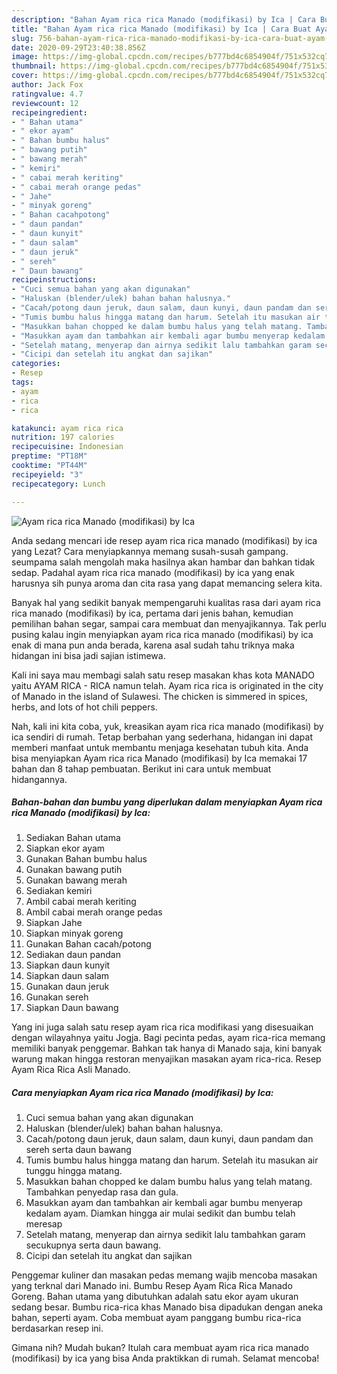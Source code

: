 ```yaml
---
description: "Bahan Ayam rica rica Manado (modifikasi) by Ica | Cara Buat Ayam rica rica Manado (modifikasi) by Ica Yang Sedap"
title: "Bahan Ayam rica rica Manado (modifikasi) by Ica | Cara Buat Ayam rica rica Manado (modifikasi) by Ica Yang Sedap"
slug: 756-bahan-ayam-rica-rica-manado-modifikasi-by-ica-cara-buat-ayam-rica-rica-manado-modifikasi-by-ica-yang-sedap
date: 2020-09-29T23:40:38.856Z
image: https://img-global.cpcdn.com/recipes/b777bd4c6854904f/751x532cq70/ayam-rica-rica-manado-modifikasi-by-ica-foto-resep-utama.jpg
thumbnail: https://img-global.cpcdn.com/recipes/b777bd4c6854904f/751x532cq70/ayam-rica-rica-manado-modifikasi-by-ica-foto-resep-utama.jpg
cover: https://img-global.cpcdn.com/recipes/b777bd4c6854904f/751x532cq70/ayam-rica-rica-manado-modifikasi-by-ica-foto-resep-utama.jpg
author: Jack Fox
ratingvalue: 4.7
reviewcount: 12
recipeingredient:
- " Bahan utama"
- " ekor ayam"
- " Bahan bumbu halus"
- " bawang putih"
- " bawang merah"
- " kemiri"
- " cabai merah keriting"
- " cabai merah orange pedas"
- " Jahe"
- " minyak goreng"
- " Bahan cacahpotong"
- " daun pandan"
- " daun kunyit"
- " daun salam"
- " daun jeruk"
- " sereh"
- " Daun bawang"
recipeinstructions:
- "Cuci semua bahan yang akan digunakan"
- "Haluskan (blender/ulek) bahan bahan halusnya."
- "Cacah/potong daun jeruk, daun salam, daun kunyi, daun pandam dan sereh serta daun bawang"
- "Tumis bumbu halus hingga matang dan harum. Setelah itu masukan air tunggu hingga matang."
- "Masukkan bahan chopped ke dalam bumbu halus yang telah matang. Tambahkan penyedap rasa dan gula."
- "Masukkan ayam dan tambahkan air kembali agar bumbu menyerap kedalam ayam. Diamkan hingga air mulai sedikit dan bumbu telah meresap"
- "Setelah matang, menyerap dan airnya sedikit lalu tambahkan garam secukupnya serta daun bawang."
- "Cicipi dan setelah itu angkat dan sajikan"
categories:
- Resep
tags:
- ayam
- rica
- rica

katakunci: ayam rica rica 
nutrition: 197 calories
recipecuisine: Indonesian
preptime: "PT18M"
cooktime: "PT44M"
recipeyield: "3"
recipecategory: Lunch

---
```



![Ayam rica rica Manado (modifikasi) by Ica](https://img-global.cpcdn.com/recipes/b777bd4c6854904f/751x532cq70/ayam-rica-rica-manado-modifikasi-by-ica-foto-resep-utama.jpg)

Anda sedang mencari ide resep ayam rica rica manado (modifikasi) by ica yang Lezat? Cara menyiapkannya memang susah-susah gampang. seumpama salah mengolah maka hasilnya akan hambar dan bahkan tidak sedap. Padahal ayam rica rica manado (modifikasi) by ica yang enak harusnya sih punya aroma dan cita rasa yang dapat memancing selera kita.

Banyak hal yang sedikit banyak mempengaruhi kualitas rasa dari ayam rica rica manado (modifikasi) by ica, pertama dari jenis bahan, kemudian pemilihan bahan segar, sampai cara membuat dan menyajikannya. Tak perlu pusing kalau ingin menyiapkan ayam rica rica manado (modifikasi) by ica enak di mana pun anda berada, karena asal sudah tahu triknya maka hidangan ini bisa jadi sajian istimewa.

Kali ini saya mau membagi salah satu resep masakan khas kota MANADO yaitu AYAM RICA - RICA namun telah. Ayam rica rica is originated in the city of Manado in the island of Sulawesi. The chicken is simmered in spices, herbs, and lots of hot chili peppers.


Nah, kali ini kita coba, yuk, kreasikan ayam rica rica manado (modifikasi) by ica sendiri di rumah. Tetap berbahan yang sederhana, hidangan ini dapat memberi manfaat untuk membantu menjaga kesehatan tubuh kita. Anda bisa menyiapkan Ayam rica rica Manado (modifikasi) by Ica memakai 17 bahan dan 8 tahap pembuatan. Berikut ini cara untuk membuat hidangannya.

<!--inarticleads1-->

##### Bahan-bahan dan bumbu yang diperlukan dalam menyiapkan Ayam rica rica Manado (modifikasi) by Ica:

1. Sediakan  Bahan utama
1. Siapkan  ekor ayam
1. Gunakan  Bahan bumbu halus
1. Gunakan  bawang putih
1. Gunakan  bawang merah
1. Sediakan  kemiri
1. Ambil  cabai merah keriting
1. Ambil  cabai merah orange pedas
1. Siapkan  Jahe
1. Siapkan  minyak goreng
1. Gunakan  Bahan cacah/potong
1. Sediakan  daun pandan
1. Siapkan  daun kunyit
1. Siapkan  daun salam
1. Gunakan  daun jeruk
1. Gunakan  sereh
1. Siapkan  Daun bawang


Yang ini juga salah satu resep ayam rica rica modifikasi yang disesuaikan dengan wilayahnya yaitu Jogja. Bagi pecinta pedas, ayam rica-rica memang memiliki banyak penggemar. Bahkan tak hanya di Manado saja, kini banyak warung makan hingga restoran menyajikan masakan ayam rica-rica. Resep Ayam Rica Rica Asli Manado. 

<!--inarticleads2-->

##### Cara menyiapkan Ayam rica rica Manado (modifikasi) by Ica:

1. Cuci semua bahan yang akan digunakan
1. Haluskan (blender/ulek) bahan bahan halusnya.
1. Cacah/potong daun jeruk, daun salam, daun kunyi, daun pandam dan sereh serta daun bawang
1. Tumis bumbu halus hingga matang dan harum. Setelah itu masukan air tunggu hingga matang.
1. Masukkan bahan chopped ke dalam bumbu halus yang telah matang. Tambahkan penyedap rasa dan gula.
1. Masukkan ayam dan tambahkan air kembali agar bumbu menyerap kedalam ayam. Diamkan hingga air mulai sedikit dan bumbu telah meresap
1. Setelah matang, menyerap dan airnya sedikit lalu tambahkan garam secukupnya serta daun bawang.
1. Cicipi dan setelah itu angkat dan sajikan


Penggemar kuliner dan masakan pedas memang wajib mencoba masakan yang terknal dari Manado ini. Bumbu Resep Ayam Rica Rica Manado Goreng. Bahan utama yang dibutuhkan adalah satu ekor ayam ukuran sedang besar. Bumbu rica-rica khas Manado bisa dipadukan dengan aneka bahan, seperti ayam. Coba membuat ayam panggang bumbu rica-rica berdasarkan resep ini. 

Gimana nih? Mudah bukan? Itulah cara membuat ayam rica rica manado (modifikasi) by ica yang bisa Anda praktikkan di rumah. Selamat mencoba!

